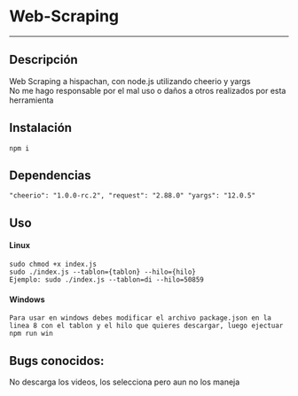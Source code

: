 # Web-Scraping

---

## Descripción

Web Scraping a hispachan, con node.js utilizando cheerio y yargs  
No me hago responsable por el mal uso o daños a otros realizados por esta herramienta

## Instalación
`npm i`

## Dependencias

`"cheerio": "1.0.0-rc.2", "request": "2.88.0" "yargs": "12.0.5"`

## Uso
#### Linux
`sudo chmod +x index.js`  
`sudo ./index.js --tablon={tablon} --hilo={hilo}`  
`Ejemplo: sudo ./index.js --tablon=di --hilo=50859`  

#### Windows
`Para usar en windows debes modificar el archivo package.json en la linea 8 con el tablon y el hilo que quieres descargar, luego ejectuar npm run win`

## Bugs conocidos:
No descarga los videos, los selecciona pero aun no los maneja
